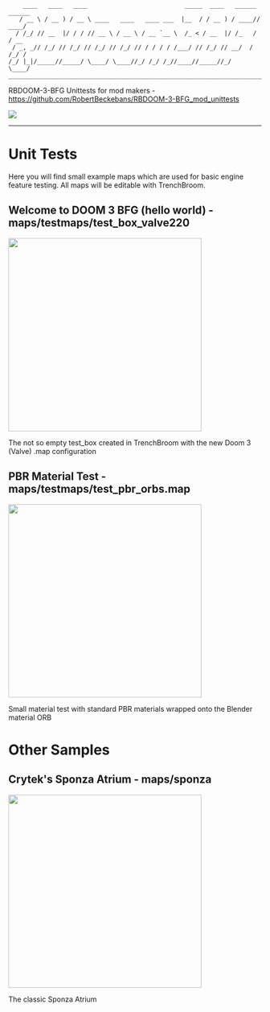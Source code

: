 ```
    ____   ____   ____                           _____  ____   ______ ______
   / __ \ / __ ) / __ \ ____   ____   ____ ___  |__  / / __ ) / ____// ____/
  / /_/ // __  |/ / / // __ \ / __ \ / __ `__ \  /_ < / __  |/ /_   / / __  
 / _, _// /_/ // /_/ // /_/ // /_/ // / / / / /___/ // /_/ // __/  / /_/ /  
/_/ |_|/_____//_____/ \____/ \____//_/ /_/ /_//____//_____//_/     \____/   
_______________________________________________________________________
```

RBDOOM-3-BFG Unittests for mod makers - https://github.com/RobertBeckebans/RBDOOM-3-BFG_mod_unittests

<img src="https://i.imgur.com/4irBiAm.jpg">

---

# Unit Tests

Here you will find small example maps which are used for basic engine feature testing. All maps will be editable with TrenchBroom.

## Welcome to DOOM 3 BFG (hello world) - maps/testmaps/test_box_valve220
<img src="https://i.imgur.com/UQxTLgW.png" width="384">

The not so empty test_box created in TrenchBroom with the new Doom 3 (Valve) .map configuration

## PBR Material Test - maps/testmaps/test_pbr_orbs.map
<img src="https://i.imgur.com/DHSrJXs.png" width="384">

Small material test with standard PBR materials wrapped onto the Blender material ORB

# Other Samples

## Crytek's Sponza Atrium - maps/sponza
<img src="https://i.imgur.com/v7bU2Zd.png" width="384">

The classic Sponza Atrium
